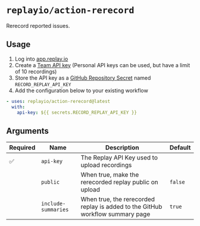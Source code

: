 # `replayio/action-rerecord`

Rerecord reported issues.

## Usage

1. Log into [app.replay.io](https://app.replay.io)
2. Create a [Team API key](https://docs.replay.io/docs/setting-up-a-team-f5bd9ee853814d6f84e23fb535066199#4913df9eb7384a94a23ccbf335189370) (Personal API keys can be used, but have a limit of 10 recordings)
3. Store the API key as a [GitHub Repository Secret](https://docs.github.com/en/actions/security-guides/encrypted-secrets#creating-encrypted-secrets-for-a-repository) named `RECORD_REPLAY_API_KEY`
4. Add the configuration below to your existing workflow

```yaml
- uses: replayio/action-rerecord@latest
  with:
    api-key: ${{ secrets.RECORD_REPLAY_API_KEY }}
```

## Arguments

| Required           | Name                | Description                                                                                                                                           | Default |
| ------------------ | ------------------- | ----------------------------------------------------------------------------------------------------------------------------------------------------- | ------- |
| :white_check_mark: | `api-key`           | The Replay API Key used to upload recordings                                                                                                          |
| &nbsp;             | `public`            | When true, make the rerecorded replay public on upload                                                                                                              | `false` |
| &nbsp;             | `include-summaries` | When true, the rerecorded replay is added to the GitHub workflow summary page                                                                   | `true`  |
